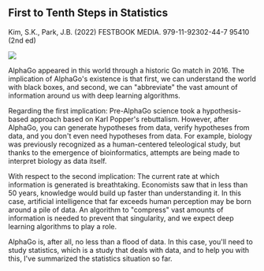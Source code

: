 ## **First to Tenth Steps in Statistics** 

Kim, S.K., Park, J.B. (2022) FESTBOOK MEDIA. 979-11-92302-44-7 95410 (2nd ed)

[![](https://github.com/JB243/jb243.github.io/blob/master/_posts/1.png?raw=true)](http://www.yes24.com/Product/Goods/108232912)

AlphaGo appeared in this world through a historic Go match in 2016. The implication of AlphaGo's existence is that first, we can understand the world with black boxes, and second, we can "abbreviate" the vast amount of information around us with deep learning algorithms.
 
Regarding the first implication:
Pre-AlphaGo science took a hypothesis-based approach based on Karl Popper's rebuttalism. However, after AlphaGo, you can generate hypotheses from data, verify hypotheses from data, and you don't even need hypotheses from data. For example, biology was previously recognized as a human-centered teleological study, but thanks to the emergence of bioinformatics, attempts are being made to interpret biology as data itself.
 
With respect to the second implication:
The current rate at which information is generated is breathtaking. Economists saw that in less than 50 years, knowledge would build up faster than understanding it. In this case, artificial intelligence that far exceeds human perception may be born around a pile of data. An algorithm to "compress" vast amounts of information is needed to prevent that singularity, and we expect deep learning algorithms to play a role.
 
AlphaGo is, after all, no less than a flood of data. In this case, you'll need to study statistics, which is a study that deals with data, and to help you with this, I've summarized the statistics situation so far.
